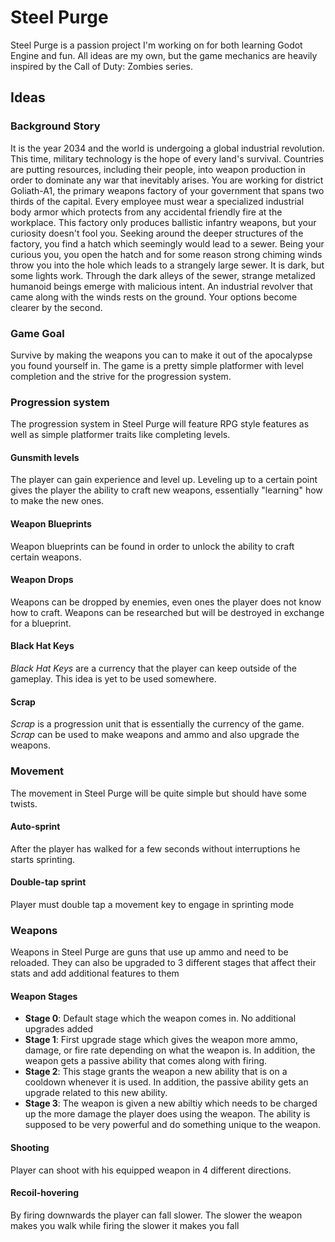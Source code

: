 # Steel Purge

Steel Purge is a passion project I'm working on for both learning Godot Engine and fun.
All ideas are my own, but the game mechanics are heavily inspired by the Call of Duty: 
Zombies series.

## Ideas

### Background Story

It is the year 2034 and the world is undergoing a global industrial revolution. This time,
military technology is the hope of every land's survival. Countries are putting
resources, including their people, into weapon production in order to dominate any war 
that inevitably arises. You are working for district Goliath-A1, the primary weapons 
factory of your government that spans two thirds of the capital. Every employee must wear 
a specialized industrial body armor which protects from any accidental friendly fire at 
the workplace. This factory only produces ballistic infantry weapons, but your curiosity
doesn't fool you. Seeking around the deeper structures of the factory, you find a hatch
which seemingly would lead to a sewer. Being your curious you, you open the hatch and for
some reason strong chiming winds throw you into the hole which leads to a strangely large
sewer. It is dark, but some lights work. Through the dark alleys of the sewer, strange
metalized humanoid beings emerge with malicious intent. An industrial revolver that came 
along with the winds rests on the ground. Your options become clearer by the second. 

### Game Goal

Survive by making the weapons you can to make it out of the apocalypse you found yourself in. 
The game is a pretty simple platformer with level completion and the strive for the progression
system. 

### Progression system

The progression system in Steel Purge will feature RPG style features as well as simple platformer
traits like completing levels.

#### Gunsmith levels

The player can gain experience and level up. Leveling up to a certain point gives the player the ability
to craft new weapons, essentially "learning" how to make the new ones.

#### Weapon Blueprints

Weapon blueprints can be found in order to unlock the ability to craft certain weapons. 

#### Weapon Drops

Weapons can be dropped by enemies, even ones the player does not know how to craft. Weapons can be researched
but will be destroyed in exchange for a blueprint.

#### Black Hat Keys

*Black Hat Keys* are a currency that the player can keep outside of the gameplay. This idea is yet to be used
somewhere. 

#### Scrap

*Scrap* is a progression unit that is essentially the currency of the game. *Scrap* can be used
to make weapons and ammo and also upgrade the weapons. 

### Movement

The movement in Steel Purge will be quite simple but should have some twists.

#### Auto-sprint

After the player has walked for a few seconds without interruptions he starts sprinting.

#### Double-tap sprint 

Player must double tap a movement key to engage in sprinting mode

### Weapons

Weapons in Steel Purge are guns that use up ammo and need to be reloaded. They can also be upgraded 
to 3 different stages that affect their stats and add additional features to them

#### Weapon Stages

- **Stage 0**: Default stage which the weapon comes in. No additional upgrades added
- **Stage 1**: First upgrade stage which gives the weapon more ammo, damage, or fire rate depending on what
the weapon is. In addition, the weapon gets a passive ability that comes along with firing.
- **Stage 2**: This stage grants the weapon a new ability that is on a cooldown whenever it is used. In addition,
the passive ability gets an upgrade related to this new ability.
- **Stage 3**: The weapon is given a new abiltiy which needs to be charged up the more damage the player does using
the weapon. The ability is supposed to be very powerful and do something unique to the weapon. 

#### Shooting

Player can shoot with his equipped weapon in 4 different directions. 

#### Recoil-hovering

By firing downwards the player can fall slower. The slower the weapon makes you walk while firing the slower it makes you fall
